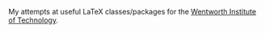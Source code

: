 My attempts at useful LaTeX classes/packages for the [Wentworth Institute of Technology](http://wit.edu).
